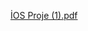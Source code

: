 [İOS Proje (1).pdf](https://github.com/yusufkaan345/Flutter-Ecommerce-App-BLM4537-/files/13849026/IOS.Proje.1.pdf)
